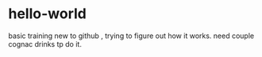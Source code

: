 # hello-world
basic training
new to github , trying to figure out how it works. need couple cognac drinks tp do it.
